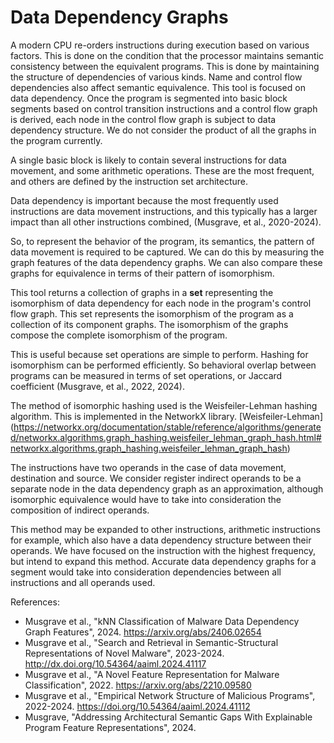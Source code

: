 # Data Dependency Graphs
A modern CPU re-orders instructions during execution based on various factors.  This is done on the condition that the processor maintains semantic consistency between the equivalent programs.  This is done by maintaining the structure of dependencies of various kinds.  Name and control flow dependencies also affect semantic equivalence.  This tool is focused on data dependency.  Once the program is segmented into basic block segments based on control transition instructions and a control flow graph is derived, each node in the control flow graph is subject to data dependency structure.  We do not consider the product of all the graphs in the program currently.

A single basic block is likely to contain several instructions for data movement, and some arithmetic operations.  These are the most frequent, and others are defined by the instruction set architecture.

Data dependency is important because the most frequently used instructions are data movement instructions, and this typically has a larger impact than all other instructions combined, (Musgrave, et al., 2020-2024).

So, to represent the behavior of the program, its semantics, the pattern of data movement is required to be captured.  We can do this by measuring the graph features of the data dependency graphs.  We can also compare these graphs for equivalence in terms of their pattern of isomorphism.

This tool returns a collection of graphs in a **set** representing the isomorphism of data dependency for each node in the program's control flow graph.  This set represents the isomorphism of the program as a collection of its component graphs.  The isomorphism of the graphs compose the complete isomorphism of the program.

This is useful because set operations are simple to perform.  Hashing for isomorphism can be performed efficiently.  So behavioral overlap between programs can be measured in terms of set operations, or Jaccard coefficient (Musgrave, et al., 2022, 2024).

The method of isomorphic hashing used is the Weisfeiler-Lehman hashing algorithm.  This is implemented in the NetworkX library.  [Weisfeiler-Lehman] (https://networkx.org/documentation/stable/reference/algorithms/generated/networkx.algorithms.graph_hashing.weisfeiler_lehman_graph_hash.html#networkx.algorithms.graph_hashing.weisfeiler_lehman_graph_hash)

The instructions have two operands in the case of data movement, destination and source.  We consider register indirect operands to be a separate node in the data dependency graph as an approximation, although isomorphic equivalence would have to take into consideration the composition of indirect operands.

This method may be expanded to other instructions, arithmetic instructions for example, which also have a data dependency structure between their operands.  We have focused on the instruction with the highest frequency, but intend to expand this method.  Accurate data dependency graphs for a segment would take into consideration dependencies between all instructions and all operands used.


References:
- Musgrave et al., "kNN Classification of Malware Data Dependency Graph Features", 2024.  https://arxiv.org/abs/2406.02654
- Musgrave et al., "Search and Retrieval in Semantic-Structural Representations of Novel Malware", 2023-2024.  http://dx.doi.org/10.54364/aaiml.2024.41117
- Musgrave et al., "A Novel Feature Representation for Malware Classification", 2022.  https://arxiv.org/abs/2210.09580
- Musgrave et al., "Empirical Network Structure of Malicious Programs", 2022-2024.  https://doi.org/10.54364/aaiml.2024.41112
- Musgrave, "Addressing Architectural Semantic Gaps With Explainable Program Feature Representations", 2024.
